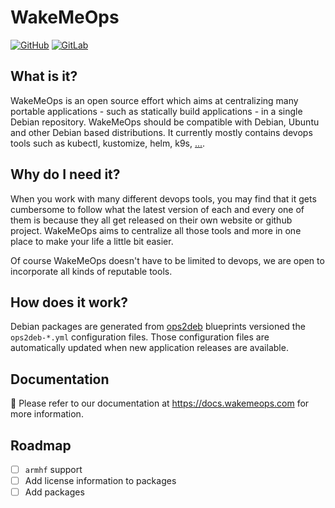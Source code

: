 # WakeMeOps

[![GitHub](https://img.shields.io/badge/GitHub-100000?style=for-the-badge&logo=github&logoColor=white)](https://github.com/upciti/wakemeops)
[![GitLab](https://img.shields.io/badge/GitLab-330F63?style=for-the-badge&logo=gitlab&logoColor=white)](https://gitlab.com/upciti/wakemeops)


## What is it?

WakeMeOps is an open source effort which aims at centralizing many portable applications - such as statically build applications - in a single Debian repository. WakeMeOps should be compatible with Debian, Ubuntu and other Debian based distributions. It currently mostly contains devops tools such as kubectl, kustomize, helm, k9s, [...](https://docs.wakemeops.com/components/devops/).


## Why do I need it?

When you work with many different devops tools, you may find that it gets cumbersome to follow what the latest version of each and every one of them is because they all get released on their own website or github project.
WakeMeOps aims to centralize all those tools and more in one place to make your life a little bit easier.

Of course WakeMeOps doesn't have to be limited to devops, we are open to incorporate all kinds of reputable tools.


## How does it work?

Debian packages are generated from [ops2deb](https://github.com/upciti/ops2deb) blueprints versioned the `ops2deb-*.yml` configuration files. Those configuration files are automatically updated when new application releases are available.


## Documentation

:notebook_with_decorative_cover: Please refer to our documentation at https://docs.wakemeops.com for more information.


## Roadmap

* [ ] `armhf` support
* [ ] Add license information to packages
* [ ] Add packages
